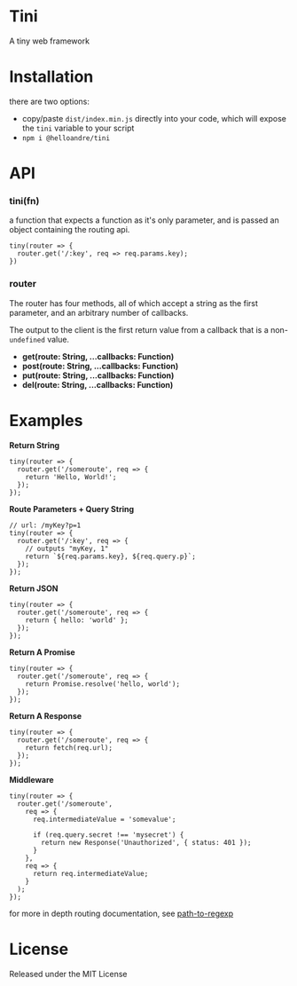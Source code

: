 # Tini

A tiny web framework

# Installation

there are two options:

- copy/paste `dist/index.min.js` directly into your code, which will expose the `tini` variable to your script
- `npm i @helloandre/tini`

# API

### tini(fn)

a function that expects a function as it's only parameter, and is passed an object containing the routing api.

```
tiny(router => {
  router.get('/:key', req => req.params.key);
})
```

### router

The router has four methods, all of which accept a string as the first parameter, and an arbitrary number of callbacks.

The output to the client is the first return value from a callback that is a non-`undefined` value.

- **get(route: String, ...callbacks: Function)**
- **post(route: String, ...callbacks: Function)**
- **put(route: String, ...callbacks: Function)**
- **del(route: String, ...callbacks: Function)**

# Examples

**Return String**

```
tiny(router => {
  router.get('/someroute', req => {
    return 'Hello, World!';
  });
});
```

**Route Parameters + Query String**

```
// url: /myKey?p=1
tiny(router => {
  router.get('/:key', req => {
    // outputs "myKey, 1"
    return `${req.params.key}, ${req.query.p}`;
  });
});
```

**Return JSON**

```
tiny(router => {
  router.get('/someroute', req => {
    return { hello: 'world' };
  });
});
```

**Return A Promise**

```
tiny(router => {
  router.get('/someroute', req => {
    return Promise.resolve('hello, world');
  });
});
```

**Return A Response**

```
tiny(router => {
  router.get('/someroute', req => {
    return fetch(req.url);
  });
});
```

**Middleware**

```
tiny(router => {
  router.get('/someroute',
    req => {
      req.intermediateValue = 'somevalue';

      if (req.query.secret !== 'mysecret') {
        return new Response('Unauthorized', { status: 401 });
      }
    },
    req => {
      return req.intermediateValue;
    }
  );
});
```

for more in depth routing documentation, see [path-to-regexp](https://github.com/pillarjs/path-to-regexp#readme)

# License

Released under the MIT License
